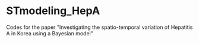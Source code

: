 # STmodeling_HepA
Codes for the paper "Investigating the spatio-temporal variation of Hepatitis A in Korea using a Bayesian model"
